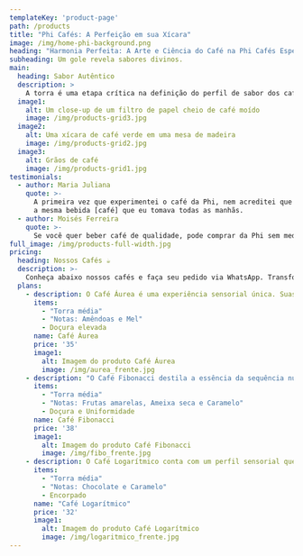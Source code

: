 ```yaml
---
templateKey: 'product-page'
path: /products
title: "Phi Cafés: A Perfeição em sua Xícara"
image: /img/home-phi-background.png
heading: "Harmonia Perfeita: A Arte e Ciência do Café na Phi Cafés Especiais"
subheading: Um gole revela sabores divinos.
main:
  heading: Sabor Autêntico
  description: >
    A torra é uma etapa crítica na definição do perfil de sabor dos cafés. O processo de torra tem o poder de realçar certos sabores e suavizar outros, resultando em uma experiência única e memorável para cada café. Por isso, cada produto nosso é uma mistura de qualidade, amor e responsabilidade, refletindo a essência da nossa marca nos detalhe.
  image1:
    alt: Um close-up de um filtro de papel cheio de café moído
    image: /img/products-grid3.jpg
  image2:
    alt: Uma xícara de café verde em uma mesa de madeira
    image: /img/products-grid2.jpg
  image3:
    alt: Grãos de café
    image: /img/products-grid1.jpg
testimonials:
  - author: Maria Juliana
    quote: >-
      A primeira vez que experimentei o café da Phi, nem acreditei que era
      a mesma bebida [café] que eu tomava todas as manhãs.
  - author: Moisés Ferreira
    quote: >-
      Se você quer beber café de qualidade, pode comprar da Phi sem medo!
full_image: /img/products-full-width.jpg
pricing:
  heading: Nossos Cafés ☕
  description: >-
    Conheça abaixo nossos cafés e faça seu pedido via WhatsApp. Transforme seu ritual de café em uma experiência extraordinária.
  plans:
    - description: O Café Áurea é uma experiência sensorial única. Suas notas adocicadas são cuidadosamente harmonizadas para refletir a proporção áurea, oferecendo um perfil de sabor que é ao mesmo tempo rico e suavemente envolvente. Ideal para apreciadores que buscam um café com a perfeição matemática em sua essência.
      items:
        - "Torra média"
        - "Notas: Amêndoas e Mel"
        - Doçura elevada
      name: Café Áurea
      price: '35'
      image1:
        alt: Imagem do produto Café Áurea
        image: /img/aurea_frente.jpg
    - description: "O Café Fibonacci destila a essência da sequência numérica em notas frutadas e doces, com goles que mostram a ordem e a beleza da natureza. É a escolha ideal para quem busca um café puro, com nuances complexas e uma doçura natural."
      items:
        - "Torra média"
        - "Notas: Frutas amarelas, Ameixa seca e Caramelo"
        - Doçura e Uniformidade
      name: Café Fibonacci
      price: '38'
      image1:
        alt: Imagem do produto Café Fibonacci
        image: /img/fibo_frente.jpg
    - description: O Café Logarítmico conta com um perfil sensorial que ressalta a intensidade do chocolate e a sutileza das amêndoas. Este café foi criado para proporcionar uma experiência tão extraordinária quanto a própria função logarítmica. É a escolha ideal para os apreciadores de café que valorizam a profundidade e a riqueza em sua xícara.
      items:
        - "Torra média"
        - "Notas: Chocolate e Caramelo"
        - Encorpado
      name: "Café Logarítmico"
      price: '32'
      image1:
        alt: Imagem do produto Café Logarítmico
        image: /img/logaritmico_frente.jpg
---
```

